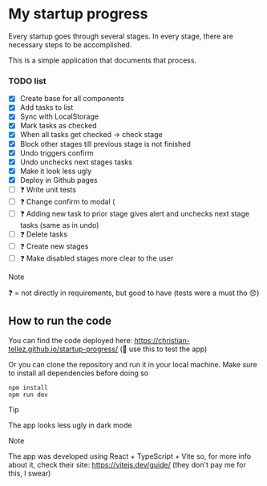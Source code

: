 # My startup progress

Every startup goes through several stages. In every stage, there are necessary steps to be accomplished.

This is a simple application that documents that process.

### TODO list
- [x] Create base for all components
- [x] Add tasks to list
- [x] Sync with LocalStorage
- [x] Mark tasks as checked
- [x] When all tasks get checked → check stage
- [x] Block other stages till previous stage is not finished
- [x] Undo triggers confirm
- [x] Undo unchecks next stages tasks
- [x] Make it look less ugly
- [x] Deploy in Github pages
- [ ] ❓ Write unit tests
- [ ] ❓ Change confirm to modal (<dialog> HTML)
- [ ] ❓ Adding new task to prior stage gives alert and unchecks next stage tasks (same as in undo)
- [ ] ❓ Delete tasks
- [ ] ❓ Create new stages
- [ ] ❓ Make disabled stages more clear to the user

> [!NOTE]
> ❓ = not directly in requirements, but good to have (tests were a must tho 😞)

## How to run the code

You can find the code deployed here: https://christian-tellez.github.io/startup-progress/ (👀 use this to test the app)

Or you can clone the repository and run it in your local machine. Make sure to install all dependencies before doing so

```
npm install
npm run dev
```

> [!TIP]
> The app looks less ugly in dark mode

> [!NOTE]
> The app was developed using React + TypeScript + Vite so, for more info about it, check their site: https://vitejs.dev/guide/ (they don't pay me for this, I swear)